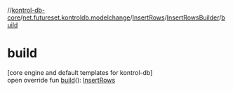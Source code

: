 //[kontrol-db-core](../../../../index.md)/[net.futureset.kontroldb.modelchange](../../index.md)/[InsertRows](../index.md)/[InsertRowsBuilder](index.md)/[build](build.md)

# build

[core engine and default templates for kontrol-db]\
open override fun [build](build.md)(): [InsertRows](../index.md)
